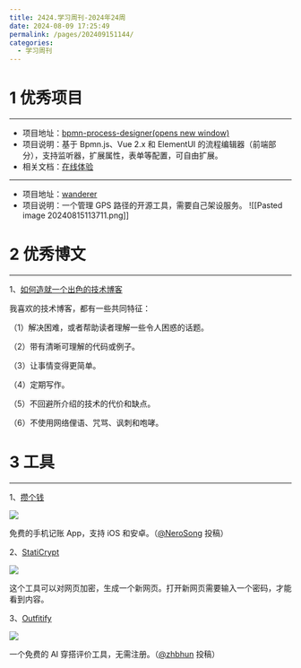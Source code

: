 ```yaml
---
title: 2424.学习周刊-2024年24周
date: 2024-08-09 17:25:49
permalink: /pages/202409151144/
categories: 
  - 学习周刊
---
```

# 1 优秀项目
---
- 项目地址：[bpmn-process-designer(opens new window)](https://github.com/miyuesc/bpmn-process-designer)
- 项目说明：基于 Bpmn.js、Vue 2.x 和 ElementUI 的流程编辑器（前端部分），支持监听器，扩展属性，表单等配置，可自由扩展。
- 相关文档：[在线体验](https://miyuesc.github.io/process-designer-v2/)
---
- 项目地址：[wanderer](https://github.com/Flomp/wanderer)
- 项目说明：一个管理 GPS 路径的开源工具，需要自己架设服务。
![[Pasted image 20240815113711.png]]

# 2 优秀博文
---

1、[如何造就一个出色的技术博客](https://notes.eatonphil.com/2024-04-10-what-makes-a-great-tech-blog.html)

我喜欢的技术博客，都有一些共同特征：

（1）解决困难，或者帮助读者理解一些令人困惑的话题。

（2）带有清晰可理解的代码或例子。

（3）让事情变得更简单。

（4）定期写作。

（5）不回避所介绍的技术的代价和缺点。

（6）不使用网络俚语、咒骂、讽刺和咆哮。



# 3 工具
---
1、[攒个钱](https://z.article.cool/)

![](https://cdn.beekka.com/blogimg/asset/202407/bg2024073107.webp)

免费的手机记账 App，支持 iOS 和安卓。（[@NeroSong](https://github.com/ruanyf/weekly/issues/4905) 投稿）

2、[StatiCrypt](https://github.com/robinmoisson/staticrypt)

![](https://cdn.beekka.com/blogimg/asset/202311/bg2023111318.webp)

这个工具可以对网页加密，生成一个新网页。打开新网页需要输入一个密码，才能看到内容。

3、[Outfitify](https://outfitify.tech/)

![](https://cdn.beekka.com/blogimg/asset/202407/bg2024073103.webp)

一个免费的 AI 穿搭评价工具，无需注册。（[@zhbhun](https://github.com/ruanyf/weekly/issues/4903) 投稿）
